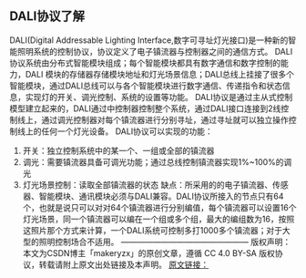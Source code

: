 ###
DALI协议了解
--- 

DALI(Digital Addressable Lighting Interface,数字可寻址灯光接口)是一种新的智能照明系统的控制协议，协议定义了电子镇流器与控制器之间的通信方式。
DALI协议系统由分布式智能模块组成；每个智能模块都具有数字通信和数字控制的能力，DALI 模块的存储器存储模块地址和灯光场景信息；DALI总线上挂接了很多个智能模块，通过DALI总线可以与各个智能模块进行数字通信、传递指令和状态信息，实现灯的开关、调光控制、系统的设置等功能。 
DALI协议是通过主从式控制模型建立起来的，DALI通过中控制器控制整个系统，通过DALI接口连接到2线控制线上，通过调光控制器对每个镇流器进行分别寻址，通过寻址就可以独立操作控制线上的任何一个灯光设备。
DALI协议可以实现的功能：
1. 开关：独立控制系统中的某一个、一组或全部的镇流器
2. 调光：需要镇流器具备可调光功能；通过总线控制镇流器实现1%~100%的调光
3. 灯光场景控制：读取全部镇流器的状态
缺点：所采用的的电子镇流器、传感器、智能模块、通讯模块必须与DALI兼容。DALI协议所接入的节点只有64个，也就是说只可以对对64个镇流器进行分别编值，每个镇流器可以设置16个灯光场景，同一个镇流器可以编在一个组或多个组，最大的编组数为16，按照这照片那个方式来计算，一个DALI系统可控制多打1000多个镇流器；对于大型的照明控制场合不适用。 
————————————————
版权声明：本文为CSDN博主「makeryzx」的原创文章，遵循 CC 4.0 BY-SA 版权协议，转载请附上原文出处链接及本声明。
[原文链接：](https://blog.csdn.net/makeryzx/article/details/78912715)